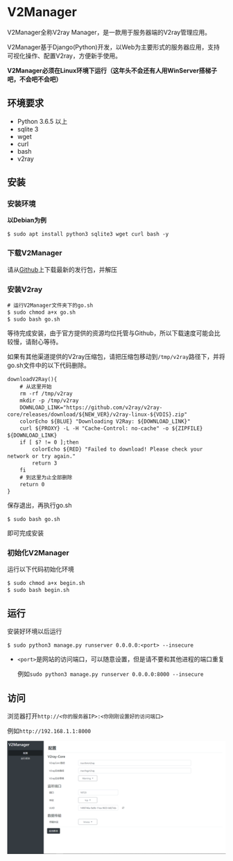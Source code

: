 # V2Manager

V2Manager全称V2ray Manager，是一款用于服务器端的V2ray管理应用。

V2Manager基于Django(Python)开发，以Web为主要形式的服务器应用，支持可视化操作、配置V2ray，方便新手使用。

**V2Manager必须在Linux环境下运行（这年头不会还有人用WinServer搭梯子吧，不会吧不会吧）**

## 环境要求

- Python 3.6.5 以上
- sqlite 3
- wget
- curl
- bash
- v2ray

## 安装

### 安装环境

**以Debian为例**

```shell
$ sudo apt install python3 sqlite3 wget curl bash -y
```

### 下载V2Manager

请从[Github](https://github.com/Dreammer12138/V2Manager/releases)上下载最新的发行包，并解压

### 安装V2ray

```shell
# 运行V2Manager文件夹下的go.sh
$ sudo chmod a+x go.sh
$ sudo bash go.sh
```

等待完成安装，由于官方提供的资源均位托管与Github，所以下载速度可能会比较慢，请耐心等待。

如果有其他渠道提供的V2ray压缩包，请把压缩包移动到`/tmp/v2ray`路径下，并将go.sh文件中的以下代码删除。

```shell
downloadV2Ray(){
	# 从这里开始
    rm -rf /tmp/v2ray
    mkdir -p /tmp/v2ray
    DOWNLOAD_LINK="https://github.com/v2ray/v2ray-core/releases/download/${NEW_VER}/v2ray-linux-${VDIS}.zip"
    colorEcho ${BLUE} "Downloading V2Ray: ${DOWNLOAD_LINK}"
    curl ${PROXY} -L -H "Cache-Control: no-cache" -o ${ZIPFILE} ${DOWNLOAD_LINK}
    if [ $? != 0 ];then
        colorEcho ${RED} "Failed to download! Please check your network or try again."
        return 3
    fi
    # 到这里为止全部删除
    return 0
}
```

保存退出，再执行go.sh

```shell
$ sudo bash go.sh
```

即可完成安装

### 初始化V2Manager

运行以下代码初始化环境

```shell
$ sudo chmod a+x begin.sh
$ sudo bash begin.sh
```

## 运行

安装好环境以后运行

```shell
$ sudo python3 manage.py runserver 0.0.0.0:<port> --insecure
```

- `<port>`是网站的访问端口，可以随意设置，但是请不要和其他进程的端口重复

  例如`sudo python3 manage.py runserver 0.0.0.0:8000 --insecure`

## 访问

浏览器打开`http://<你的服务器IP>:<你刚刚设置好的访问端口>`

例如`http://192.168.1.1:8000`

![result](/doc/img/result.png)